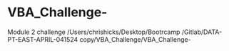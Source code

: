 # VBA_Challenge-
Module 2 challenge 
/Users/chrishicks/Desktop/Bootrcamp /Gitlab/DATA-PT-EAST-APRIL-041524 copy/VBA_Challenge/VBA_Challenge-